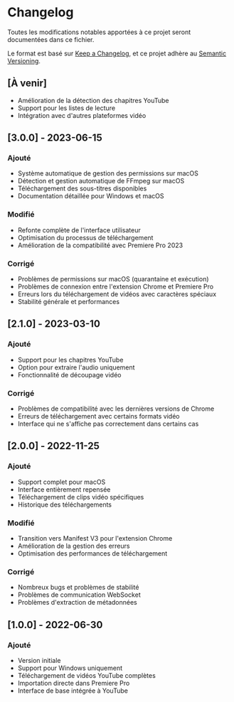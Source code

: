 # Changelog

Toutes les modifications notables apportées à ce projet seront documentées dans ce fichier.

Le format est basé sur [Keep a Changelog](https://keepachangelog.com/fr/1.0.0/),
et ce projet adhère au [Semantic Versioning](https://semver.org/spec/v2.0.0.html).

## [À venir]
- Amélioration de la détection des chapitres YouTube
- Support pour les listes de lecture
- Intégration avec d'autres plateformes vidéo

## [3.0.0] - 2023-06-15

### Ajouté
- Système automatique de gestion des permissions sur macOS
- Détection et gestion automatique de FFmpeg sur macOS
- Téléchargement des sous-titres disponibles
- Documentation détaillée pour Windows et macOS

### Modifié
- Refonte complète de l'interface utilisateur
- Optimisation du processus de téléchargement
- Amélioration de la compatibilité avec Premiere Pro 2023

### Corrigé
- Problèmes de permissions sur macOS (quarantaine et exécution)
- Problèmes de connexion entre l'extension Chrome et Premiere Pro
- Erreurs lors du téléchargement de vidéos avec caractères spéciaux
- Stabilité générale et performances

## [2.1.0] - 2023-03-10

### Ajouté
- Support pour les chapitres YouTube
- Option pour extraire l'audio uniquement
- Fonctionnalité de découpage vidéo

### Corrigé
- Problèmes de compatibilité avec les dernières versions de Chrome
- Erreurs de téléchargement avec certains formats vidéo
- Interface qui ne s'affiche pas correctement dans certains cas

## [2.0.0] - 2022-11-25

### Ajouté
- Support complet pour macOS
- Interface entièrement repensée
- Téléchargement de clips vidéo spécifiques
- Historique des téléchargements

### Modifié
- Transition vers Manifest V3 pour l'extension Chrome
- Amélioration de la gestion des erreurs
- Optimisation des performances de téléchargement

### Corrigé
- Nombreux bugs et problèmes de stabilité
- Problèmes de communication WebSocket
- Problèmes d'extraction de métadonnées

## [1.0.0] - 2022-06-30

### Ajouté
- Version initiale
- Support pour Windows uniquement
- Téléchargement de vidéos YouTube complètes
- Importation directe dans Premiere Pro
- Interface de base intégrée à YouTube 